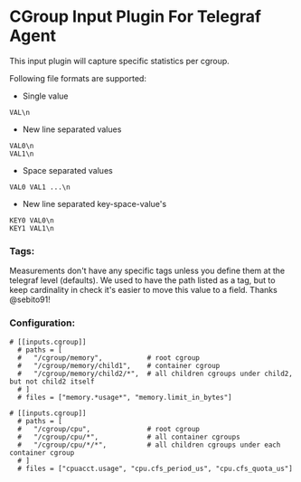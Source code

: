 # CGroup Input Plugin For Telegraf Agent

This input plugin will capture specific statistics per cgroup.

Following file formats are supported:

* Single value

```
VAL\n
```

* New line separated values

```
VAL0\n
VAL1\n
```

* Space separated values

```
VAL0 VAL1 ...\n
```

* New line separated key-space-value's

```
KEY0 VAL0\n
KEY1 VAL1\n
```


### Tags:

Measurements don't have any specific tags unless you define them at the telegraf level (defaults). We
used to have the path listed as a tag, but to keep cardinality in check it's easier to move this 
value to a field. Thanks @sebito91!


### Configuration:

```
# [[inputs.cgroup]]
  # paths = [
  #   "/cgroup/memory",           # root cgroup
  #   "/cgroup/memory/child1",    # container cgroup
  #   "/cgroup/memory/child2/*",  # all children cgroups under child2, but not child2 itself
  # ]
  # files = ["memory.*usage*", "memory.limit_in_bytes"]

# [[inputs.cgroup]]
  # paths = [
  #   "/cgroup/cpu",              # root cgroup
  #   "/cgroup/cpu/*",            # all container cgroups
  #   "/cgroup/cpu/*/*",          # all children cgroups under each container cgroup
  # ]
  # files = ["cpuacct.usage", "cpu.cfs_period_us", "cpu.cfs_quota_us"]
```
